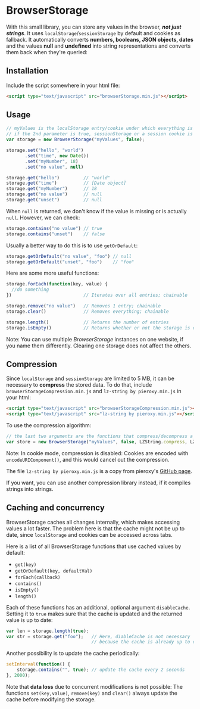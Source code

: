 # BrowserStorage
With this small library, you can store any values in the browser, ***not just strings***. It uses `localStorage`/`sessionStorage` by default and cookies as fallback. It automatically converts **numbers, booleans, JSON objects, dates** and the values **null** and **undefined** into string representations and converts them back when they're queried:

## Installation

Include the script somewhere in your html file:

```html
<script type="text/javascript" src="browserStorage.min.js"></script>
```

## Usage

```javascript
// myValues is the localStorage entry/cookie under which everything is stored.
// if the 2nd parameter is true, sessionStorage or a session cookie is used instead
var storage = new BrowserStorage("myValues", false);

storage.set("hello", "world")
       .set("time", new Date())
       .set("myNumber", 18)
       .set("no value", null)

storage.get("hello")         // "world"
storage.get("time")          // [Date object]
storage.get("myNumber")      // 18
storage.get("no value")      // null
storage.get("unset")         // null
```

When `null` is returned, we don't know if the value is missing or is actually `null`. However, we can check:

```javascript
storage.contains("no value") // true
storage.contains("unset")    // false
```

Usually a better way to do this is to use `getOrDefault`:

```javascript
storage.getOrDefault("no value", "foo") // null
storage.getOrDefault("unset", "foo")    // "foo"
```

Here are some more useful functions:

```javascript
storage.forEach(function(key, value) {
  //do something
})                           // Iterates over all entries; chainable

storage.remove("no value")   // Removes 1 entry; chainable
storage.clear()              // Removes everything; chainable

storage.length()             // Returns the number of entries
storage.isEmpty()            // Returns whether or not the storage is empty
```

Note: You can use multiple _BrowserStorage_ instances on one website, if you name them differently. Clearing one storage does not affect the others.

## Compression

Since `localStorage` and `sessionStorage` are limited to 5 MB, it can be necessary to **compress** the stored data. To do that, include `browserStorageCompression.min.js` and `lz-string by pieroxy.min.js` in your html:

```html
<script type="text/javascript" src="browserStorageCompression.min.js"></script>
<script type="text/javascript" src="lz-string by pieroxy.min.js"></script>
```

To use the compression algorithm:

```javascript
// the last two arguments are the functions that compress/decompress a string
var store = new BrowserStorage("myValues", false, LZString.compress, LZString.decompress);
```

Note: In cookie mode, compression is disabled: Cookies are encoded with `encodeURIComponent()`, and this would cancel out the compression.

The file `lz-string by pieroxy.min.js` is a copy from pieroxy's <a href="https://github.com/pieroxy/lz-string">GitHub page</a>.

If you want, you can use another compression library instead, if it compiles strings into strings.

## Caching and concurrency

BrowserStorage caches all changes internally, which makes accessing values a lot faster. The problem here is that the cache might not be up to date, since `localStorage` and cookies can be accessed across tabs.

Here is a list of all BrowserStorage functions that use cached values by default:

  * `get(key)`
  * `getOrDefault(key, defaultVal)`
  * `forEach(callback)`
  * `contains()`
  * `isEmpty()`
  * `length()`

Each of these functions has an additional, optional argument `disableCache`. Setting it to `true` makes sure that the cache is updated and the returned value is up to date:

```javascript
var len = storage.length(true);
var str = storage.get("foo");   // Here, diableCache is not necessary
                                // because the cache is already up to date
```

Another possibility is to update the cache periodically:

```javascript
setInterval(function() {
    storage.contains("", true); // update the cache every 2 seconds
}, 2000);
```

Note that **data loss** due to concurrent modifications is not possible: The functions `set(key,value)`, `remove(key)` and `clear()` always update the cache before modifying the storage.
